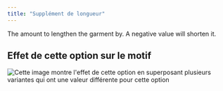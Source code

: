 ```yaml
---
title: "Supplément de longueur"
---
```


The amount to lengthen the garment by. A negative value will shorten it.

## Effet de cette option sur le motif

![Cette image montre l'effet de cette option en superposant plusieurs variantes qui ont une valeur différente pour cette option](huey_lengthbonus_sample.svg "Effet de cette option sur le motif")
